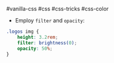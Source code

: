 #vanilla-css  #css #css-tricks #css-color

- Employ `filter` and `opacity`:
```CSS
.logos img {
	height: 3.2rem;
	filter: brightness(0);
	opacity: 50%;
}
```

